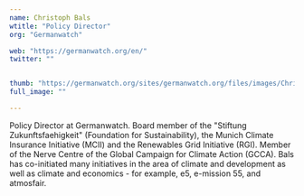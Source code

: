 ```yaml
---
name: Christoph Bals
wtitle: "Policy Director"
org: "Germanwatch"

web: "https://germanwatch.org/en/"
twitter: ""


thumb: "https://germanwatch.org/sites/germanwatch.org/files/images/Christoph-Bals.jpg"
full_image: ""

---
```


Policy Director at Germanwatch. Board member of the "Stiftung Zukunftsfaehigkeit" (Foundation for Sustainability), the Munich Climate Insurance Initiative (MCII) and the Renewables Grid Initiative (RGI). Member of the Nerve Centre of the Global Campaign for Climate Action (GCCA). Bals has co-initiated many initiatives in the area of climate and development as well as climate and economics - for example, e5, e-mission 55, and atmosfair.  